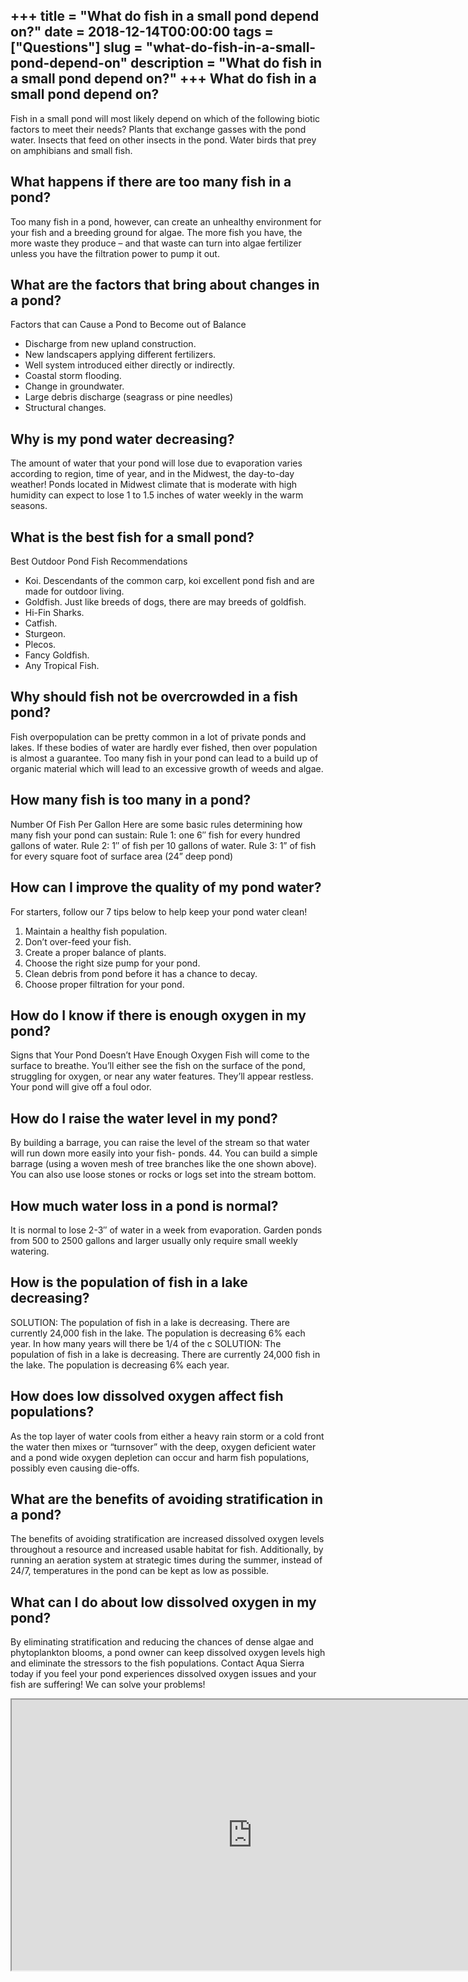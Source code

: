 +++
title = "What do fish in a small pond depend on?"
date = 2018-12-14T00:00:00
tags = ["Questions"]
slug = "what-do-fish-in-a-small-pond-depend-on"
description = "What do fish in a small pond depend on?"
+++
What do fish in a small pond depend on?
---------------------------------------

Fish in a small pond will most likely depend on which of the following biotic factors to meet their needs? Plants that exchange gasses with the pond water. Insects that feed on other insects in the pond. Water birds that prey on amphibians and small fish.

What happens if there are too many fish in a pond?
--------------------------------------------------

Too many fish in a pond, however, can create an unhealthy environment for your fish and a breeding ground for algae. The more fish you have, the more waste they produce – and that waste can turn into algae fertilizer unless you have the filtration power to pump it out.

What are the factors that bring about changes in a pond?
--------------------------------------------------------

Factors that can Cause a Pond to Become out of Balance

- Discharge from new upland construction.
- New landscapers applying different fertilizers.
- Well system introduced either directly or indirectly.
- Coastal storm flooding.
- Change in groundwater.
- Large debris discharge (seagrass or pine needles)
- Structural changes.

Why is my pond water decreasing?
--------------------------------

The amount of water that your pond will lose due to evaporation varies according to region, time of year, and in the Midwest, the day-to-day weather! Ponds located in Midwest climate that is moderate with high humidity can expect to lose 1 to 1.5 inches of water weekly in the warm seasons.

What is the best fish for a small pond?
---------------------------------------

Best Outdoor Pond Fish Recommendations

- Koi. Descendants of the common carp, koi excellent pond fish and are made for outdoor living.
- Goldfish. Just like breeds of dogs, there are may breeds of goldfish.
- Hi-Fin Sharks.
- Catfish.
- Sturgeon.
- Plecos.
- Fancy Goldfish.
- Any Tropical Fish.

Why should fish not be overcrowded in a fish pond?
--------------------------------------------------

Fish overpopulation can be pretty common in a lot of private ponds and lakes. If these bodies of water are hardly ever fished, then over population is almost a guarantee. Too many fish in your pond can lead to a build up of organic material which will lead to an excessive growth of weeds and algae.

How many fish is too many in a pond?
------------------------------------

Number Of Fish Per Gallon Here are some basic rules determining how many fish your pond can sustain: Rule 1: one 6″ fish for every hundred gallons of water. Rule 2: 1″ of fish per 10 gallons of water. Rule 3: 1” of fish for every square foot of surface area (24” deep pond)

How can I improve the quality of my pond water?
-----------------------------------------------

For starters, follow our 7 tips below to help keep your pond water clean!

1. Maintain a healthy fish population.
2. Don’t over-feed your fish.
3. Create a proper balance of plants.
4. Choose the right size pump for your pond.
5. Clean debris from pond before it has a chance to decay.
6. Choose proper filtration for your pond.

How do I know if there is enough oxygen in my pond?
---------------------------------------------------

Signs that Your Pond Doesn’t Have Enough Oxygen Fish will come to the surface to breathe. You’ll either see the fish on the surface of the pond, struggling for oxygen, or near any water features. They’ll appear restless. Your pond will give off a foul odor.

How do I raise the water level in my pond?
------------------------------------------

By building a barrage, you can raise the level of the stream so that water will run down more easily into your fish- ponds. 44. You can build a simple barrage (using a woven mesh of tree branches like the one shown above). You can also use loose stones or rocks or logs set into the stream bottom.

How much water loss in a pond is normal?
----------------------------------------

It is normal to lose 2-3″ of water in a week from evaporation. Garden ponds from 500 to 2500 gallons and larger usually only require small weekly watering.

How is the population of fish in a lake decreasing?
---------------------------------------------------

SOLUTION: The population of fish in a lake is decreasing. There are currently 24,000 fish in the lake. The population is decreasing 6% each year. In how many years will there be 1/4 of the c SOLUTION: The population of fish in a lake is decreasing. There are currently 24,000 fish in the lake. The population is decreasing 6% each year.

How does low dissolved oxygen affect fish populations?
------------------------------------------------------

As the top layer of water cools from either a heavy rain storm or a cold front the water then mixes or “turnsover” with the deep, oxygen deficient water and a pond wide oxygen depletion can occur and harm fish populations, possibly even causing die-offs.

What are the benefits of avoiding stratification in a pond?
-----------------------------------------------------------

The benefits of avoiding stratification are increased dissolved oxygen levels throughout a resource and increased usable habitat for fish. Additionally, by running an aeration system at strategic times during the summer, instead of 24/7, temperatures in the pond can be kept as low as possible.

What can I do about low dissolved oxygen in my pond?
----------------------------------------------------

By eliminating stratification and reducing the chances of dense algae and phytoplankton blooms, a pond owner can keep dissolved oxygen levels high and eliminate the stressors to the fish populations. Contact Aqua Sierra today if you feel your pond experiences dissolved oxygen issues and your fish are suffering! We can solve your problems!

<iframe allow="accelerometer; autoplay; clipboard-write; encrypted-media; gyroscope; picture-in-picture" allowfullscreen="" class="__youtube_prefs__  epyt-is-override  no-lazyload" data-no-lazy="1" data-origheight="433" data-origwidth="770" data-skipgform_ajax_framebjll="" height="433" id="_ytid_25707" loading="lazy" src="https://www.youtube.com/embed/WNdR808jMSA?enablejsapi=1&autoplay=0&cc_load_policy=0&cc_lang_pref=&iv_load_policy=1&loop=0&modestbranding=0&rel=1&fs=1&playsinline=0&autohide=2&theme=dark&color=red&controls=1&" title="YouTube player" width="770"></iframe>